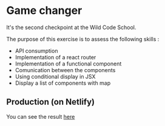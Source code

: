 # Game changer

It's the second checkpoint at the Wild Code School.

The purpose of this exercise is to assess the following skills :

- API consumption
- Implementation of a react router
- Implementation of a functional component
- Comunication between the components
- Using conditional display in JSX
- Display a list of components with map

## Production (on Netlify)

You can see the result [here](game-changer.netlify.app)
